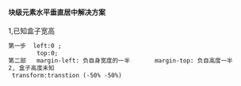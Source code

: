 #### 块级元素水平垂直居中解决方案
1,已知盒子宽高 
```html
第一步  left:0 ;
        top:0;
第二部   margin-left: 负自身宽度的一半       margin-top: 负自高度一半
2, 盒子高度未知
 transform:transtion (-50% -50%)
 ```